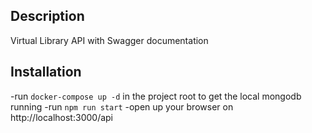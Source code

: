## Description

Virtual Library API with Swagger documentation

## Installation
-run ```docker-compose up -d``` in the project root to get the local mongodb running
-run ```npm run start```
-open up your browser on http://localhost:3000/api
